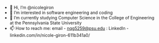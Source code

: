 - 👋 Hi, I’m @nicolegiron
- 👀 I’m interested in software engineering and coding
- 🌱 I’m currently studying Computer Science in the College of Engineering at the Pennsylvania State University
- 📫 How to reach me: email - nqg5259@psu.edu : LinkedIn - linkedin.com/in/nicole-giron-611b341a0/

<!---
nicolegiron/nicolegiron is a ✨ special ✨ repository because its `README.md` (this file) appears on your GitHub profile.
You can click the Preview link to take a look at your changes.
--->
